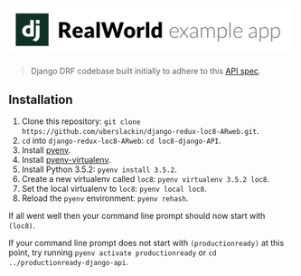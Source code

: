 # ![Loc8 Django API](project-logo.png)

> Django DRF codebase built initially to adhere to this [API spec](https://github.com/gothinkster/realworld-example-apps).

## Installation

1. Clone this repository: `git clone https://github.com/uberslackin/django-redux-loc8-ARweb.git`.
2. `cd` into `django-redux-loc8-ARweb`: `cd loc8-django-API`.
3. Install [pyenv](https://github.com/yyuu/pyenv#installation).
4. Install [pyenv-virtualenv](https://github.com/yyuu/pyenv-virtualenv#installation).
5. Install Python 3.5.2: `pyenv install 3.5.2`.
6. Create a new virtualenv called `loc8`: `pyenv virtualenv 3.5.2 loc8`.
7. Set the local virtualenv to `loc8`: `pyenv local loc8`.
8. Reload the `pyenv` environment: `pyenv rehash`.

If all went well then your command line prompt should now start with `(loc8)`.

If your command line prompt does not start with `(productionready)` at this point, try running `pyenv activate productionready` or `cd ../productionready-django-api`. 
